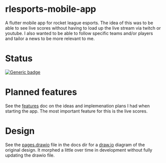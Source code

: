 

# rlesports-mobile-app
A flutter mobile app for rocket league esports. The idea of this was to be able 
to see live scores without having to load up the live stream via twitch or 
youtube. I also wanted to be able to follow specific teams and/or players and 
tailor a news to be more relevant to me.

# Status
[![Generic badge](https://img.shields.io/badge/Status-On%20Hold-yellow.svg)](https://shields.io/)

# Planned features
See the [features](./docs/features.md) doc on the ideas and implemenation plans 
I had when starting the app. The most important feature for this is the 
live scores.

# Design
See the [pages.drawio](./docs/pages.drawio) file in the docs dir for a 
[draw.io](draw.io) diagram of the original design. It morphed a little over time
in development without fully updating the drawio file.

